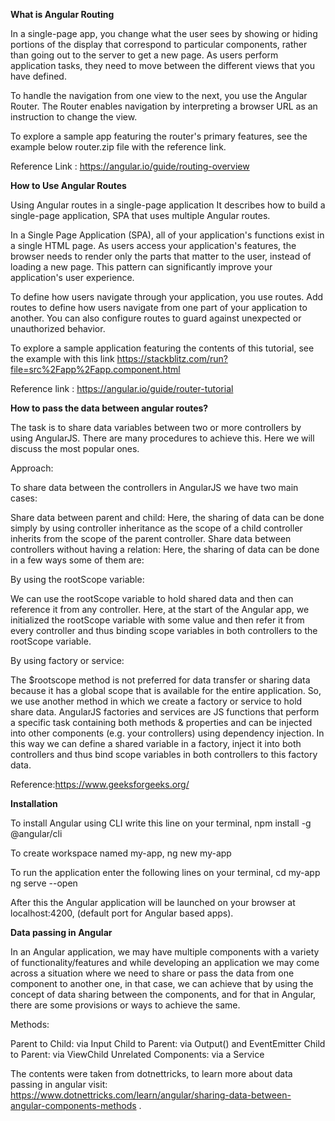 **What is Angular Routing**

In a single-page app, you change what the user sees by showing or hiding portions of the display that correspond to particular components, rather than going out to the server to get a new page. As users perform application tasks, they need to move between the different views that you have defined.

To handle the navigation from one view to the next, you use the Angular Router. The Router enables navigation by interpreting a browser URL as an instruction to change the view.

To explore a sample app featuring the router's primary features, see the example below
router.zip file with the reference link.

Reference Link : https://angular.io/guide/routing-overview
 
 
 **How to Use Angular Routes**

Using Angular routes in a single-page application
It describes how to build a single-page application, SPA that uses multiple Angular routes.

In a Single Page Application (SPA), all of your application's functions exist in a single HTML page. As users access your application's features, the browser needs to render only the parts that matter to the user, instead of loading a new page. This pattern can significantly improve your application's user experience.

To define how users navigate through your application, you use routes. Add routes to define how users navigate from one part of your application to another. You can also configure routes to guard against unexpected or unauthorized behavior.

To explore a sample application featuring the contents of this tutorial, see the example with this link
https://stackblitz.com/run?file=src%2Fapp%2Fapp.component.html

Reference link :  https://angular.io/guide/router-tutorial

**How to pass the data between angular  routes?**

The task is to share data variables between two or more controllers by using AngularJS. There are many procedures to achieve this. Here we will discuss the most popular ones. 

Approach: 

To share data between the controllers in AngularJS we have two main cases:

Share data between parent and child: Here, the sharing of data can be done simply by using controller inheritance as the scope of a child controller inherits from the scope of the parent controller.
Share data between controllers without having a relation: Here, the sharing of data can be done in a few ways some of them are: 

By using the rootScope variable:

We can use the rootScope variable to hold shared data and then can reference it from any controller. Here, at the start of the Angular app, we initialized the rootScope variable with some value and then refer it from every controller and thus binding scope variables in both controllers to the rootScope variable.

By using factory or service:

The $rootscope method is not preferred for data transfer or sharing data because it has a global scope that is available for the entire application. So, we use another method in which we create a factory or service to hold share data. AngularJS factories and services are JS functions that perform a specific task containing both methods & properties and can be injected into other components (e.g. your controllers) using dependency injection. In this way we can define a shared variable in a factory, inject it into both controllers and thus bind scope variables in both controllers to this factory data.

Reference:https://www.geeksforgeeks.org/

**Installation** 

To install Angular using CLI write this line on your terminal,
    npm install -g @angular/cli

To create  workspace named my-app,
    ng new my-app

To run the application enter the following lines on your terminal,
    cd my-app
    ng serve --open
    
After this the Angular application will be launched on your browser at localhost:4200,
(default port for Angular based apps).


**Data passing in Angular**

In an Angular application, we may have multiple components with a variety of functionality/features and while developing an application we may come across a situation where we need to share or pass the data from one component to another one, in that case, we can achieve that by using the concept of data sharing between the components, and for that in Angular, there are some provisions or ways to achieve the same.

Methods:

Parent to Child: via Input
Child to Parent: via Output() and EventEmitter
Child to Parent: via ViewChild
Unrelated Components: via a Service

The contents were taken from dotnettricks, to learn more about data passing in angular visit: https://www.dotnettricks.com/learn/angular/sharing-data-between-angular-components-methods .
